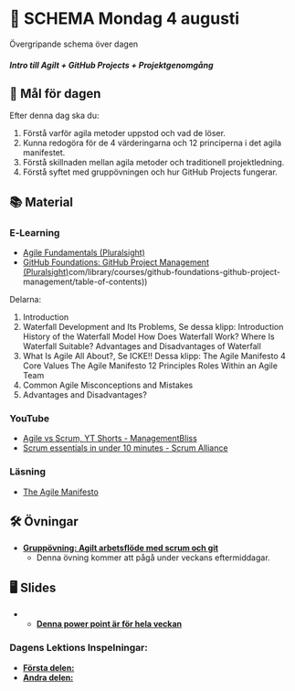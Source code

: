 # 📅 SCHEMA Mondag 4 augusti

Övergripande schema över dagen

##### Intro till Agilt + GitHub Projects + Projektgenomgång

## 🎯 Mål för dagen

Efter denna dag ska du:
1. Förstå varför agila metoder uppstod och vad de löser.
2. Kunna redogöra för de 4 värderingarna och 12 principerna i det agila manifestet.
3. Förstå skillnaden mellan agila metoder och traditionell projektledning.
4. Förstå syftet med gruppövningen och hur GitHub Projects fungerar.


## 📚 Material

### E‑Learning
* [Agile Fundamentals (Pluralsight)](https://app.pluralsight.com/library/courses/agile-fundamentals/table-of-contents)
* [GitHub Foundations: GitHub Project Management (Pluralsight)](https://app.pluralsight.com/library/courses/github-foundations-github-project-management/table-of-contents)com/library/courses/github-foundations-github-project-management/table-of-contents)) 

Delarna:
1. Introduction
2. Waterfall Development and Its Problems, Se dessa klipp:
Introduction
History of the Waterfall Model
How Does Waterfall Work?
Where Is Waterfall Suitable?
Advantages and Disadvantages of Waterfall
3. What Is Agile All About?, Se ICKE!! Dessa klipp:
The Agile Manifesto 4 Core Values
The Agile Manifesto 12 Principles
Roles Within an Agile Team
4. Common Agile Misconceptions and Mistakes 
5. Advantages and Disadvantages?

### YouTube
* [Agile vs Scrum, YT Shorts - ManagementBliss](https://youtube.com/shorts/I_2z_WQB6X0?si=uqOVyZ40EUc-XHnH)
* [Scrum essentials in under 10 minutes - Scrum Alliance](https://youtu.be/RtQ3tpq-RuE?si=voVwnIJUVUOJqHJY)

### Läsning
* [The Agile Manifesto](https://agilemanifesto.org/iso/sv/manifesto.html)

## 🛠️ Övningar
* [**Gruppövning: Agilt arbetsflöde med scrum och git**](https://github.com/Lexicon-frontend-2025/agila-metoder_gruppuppgift/blob/main/README.md)
  * Denna övning kommer att pågå under veckans eftermiddagar.

## 🖥️ Slides
* * [**Denna power point är för hela veckan**](https://docs.google.com/presentation/d/1saJDfsGqTOppkWu8JhHIVymtMRJIqlWXgAGR6BVuo_U/edit?usp=sharing)


### Dagens Lektions Inspelningar:
* [**Första delen:**](https://utbaf.sharepoint.com/:v:/s/Front-endutveckling-2025/EUJQEZtGxpJLho2oOYpo3AABpdOo7BCwFPcysOmZ-GFapw?e=3fP0Pm)
* [**Andra delen:**](https://utbaf.sharepoint.com/:v:/s/Front-endutveckling-2025/EUuYInV8m7BKuJu9bZDFXjkBMmzhFHmUIYopmff81ryRLg?e=rCdl3H&nav=eyJyZWZlcnJhbEluZm8iOnsicmVmZXJyYWxBcHAiOiJTdHJlYW1XZWJBcHAiLCJyZWZlcnJhbFZpZXciOiJTaGFyZURpYWxvZy1MaW5rIiwicmVmZXJyYWxBcHBQbGF0Zm9ybSI6IldlYiIsInJlZmVycmFsTW9kZSI6InZpZXcifX0%3D)
